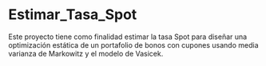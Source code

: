 # Estimar_Tasa_Spot
Este proyecto tiene como finalidad estimar la tasa Spot para diseñar una optimización estática de un portafolio de bonos con cupones usando media varianza de Markowitz y el modelo de Vasicek.

